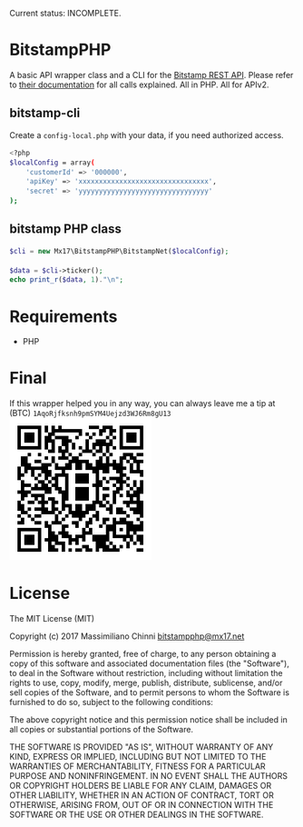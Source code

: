 Current status: INCOMPLETE.

# BitstampPHP

A basic API wrapper class and a CLI for the [Bitstamp REST API](https://www.bitstamp.net/api/). Please refer to [their documentation](https://www.bitstamp.net/api/) for all calls explained. All in PHP. All for APIv2.

## bitstamp-cli

Create a `config-local.php` with your data, if you need authorized access.

```bash
<?php
$localConfig = array(
    'customerId' => '000000',
    'apiKey' => 'xxxxxxxxxxxxxxxxxxxxxxxxxxxxxxxx',
    'secret' => 'yyyyyyyyyyyyyyyyyyyyyyyyyyyyyyyy'
);
```

## bitstamp PHP class

```php
$cli = new Mx17\BitstampPHP\BitstampNet($localConfig);

$data = $cli->ticker();
echo print_r($data, 1)."\n";
```

# Requirements

* PHP

# Final

If this wrapper helped you in any way, you can always leave me a tip at (BTC) `1AqoRjfksnh9pmSYM4Uejzd3WJ6Rm8gU13`
![Bitcoin tip](assets/bitcoin-tip.png)

# License

The MIT License (MIT)

Copyright (c) 2017 Massimiliano Chinni <bitstampphp@mx17.net>

Permission is hereby granted, free of charge, to any person obtaining a copy of this software and associated documentation files (the "Software"), to deal in the Software without restriction, including without limitation the rights to use, copy, modify, merge, publish, distribute, sublicense, and/or sell copies of the Software, and to permit persons to whom the Software is furnished to do so, subject to the following conditions:

The above copyright notice and this permission notice shall be included in all copies or substantial portions of the Software.

THE SOFTWARE IS PROVIDED "AS IS", WITHOUT WARRANTY OF ANY KIND, EXPRESS OR IMPLIED, INCLUDING BUT NOT LIMITED TO THE WARRANTIES OF MERCHANTABILITY, FITNESS FOR A PARTICULAR PURPOSE AND NONINFRINGEMENT. IN NO EVENT SHALL THE AUTHORS OR COPYRIGHT HOLDERS BE LIABLE FOR ANY CLAIM, DAMAGES OR OTHER LIABILITY, WHETHER IN AN ACTION OF CONTRACT, TORT OR OTHERWISE, ARISING FROM, OUT OF OR IN CONNECTION WITH THE SOFTWARE OR THE USE OR OTHER DEALINGS IN THE SOFTWARE.
